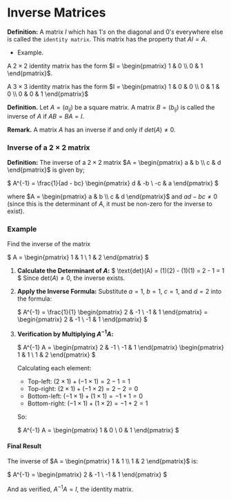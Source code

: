# Inverse Matrices

**Definition:** A matrix $I$ which has $1’s$ on the diagonal and $0’s$ everywhere else is called the `identity matrix`. This matrix has the property that $AI = A$.

- Example. 

A $2 \times 2$ identity matrix has the form $I = \begin{pmatrix} 1 & 0 \\ 0 & 1 \end{pmatrix}$.

A $3 \times 3$ identity matrix has the form $I = \begin{pmatrix} 1 & 0 & 0 \\ 0 & 1 & 0 \\ 0 & 0 & 1 \end{pmatrix}$

**Definition.** Let $A = (a_{ij})$ be a square matrix. A matrix $B = (b_{ij})$ is called the inverse of $A$ if $AB = BA = I$.

**Remark.** A matrix $A$ has an inverse if and only if $det(A) \neq 0$.


### Inverse of a $2 \times 2$ matrix
**Definition:** The inverse of a $2 \times 2$ matrix $A = \begin{pmatrix} a & b \\ c & d \end{pmatrix}$ is given by;

$
A^{-1} = \frac{1}{ad - bc} \begin{pmatrix} d & -b \\ -c & a \end{pmatrix}
$

where $A = \begin{pmatrix} a & b \\ c & d \end{pmatrix}$ and $ad - bc \neq 0$ (since this is the determinant of $A$, it must be non-zero for the inverse to exist).

### Example
Find the inverse of the matrix 

$
A = \begin{pmatrix} 1 & 1 \\ 1 & 2 \end{pmatrix}
$

1. **Calculate the Determinant of $A$:**
   $
   \text{det}(A) = (1)(2) - (1)(1) = 2 - 1 = 1
   $
   Since $\text{det}(A) \neq 0$, the inverse exists.

2. **Apply the Inverse Formula:**
   Substitute $a = 1$, $b = 1$, $c = 1$, and $d = 2$ into the formula:

   $
   A^{-1} = \frac{1}{1} \begin{pmatrix} 2 & -1 \\ -1 & 1 \end{pmatrix} = \begin{pmatrix} 2 & -1 \\ -1 & 1 \end{pmatrix}
   $

3. **Verification by Multiplying $A^{-1} A$:**

   $
   A^{-1} A = \begin{pmatrix} 2 & -1 \\ -1 & 1 \end{pmatrix} \begin{pmatrix} 1 & 1 \\ 1 & 2 \end{pmatrix}
   $

   Calculating each element:

   - Top-left: $(2 \times 1) + (-1 \times 1) = 2 - 1 = 1$
   - Top-right: $(2 \times 1) + (-1 \times 2) = 2 - 2 = 0$
   - Bottom-left: $(-1 \times 1) + (1 \times 1) = -1 + 1 = 0$
   - Bottom-right: $(-1 \times 1) + (1 \times 2) = -1 + 2 = 1$

   So:

   $
   A^{-1} A = \begin{pmatrix} 1 & 0 \\ 0 & 1 \end{pmatrix}
   $

#### Final Result

The inverse of $A = \begin{pmatrix} 1 & 1 \\ 1 & 2 \end{pmatrix}$ is:

$
A^{-1} = \begin{pmatrix} 2 & -1 \\ -1 & 1 \end{pmatrix}
$

And as verified, $A^{-1} A = I$, the identity matrix.





